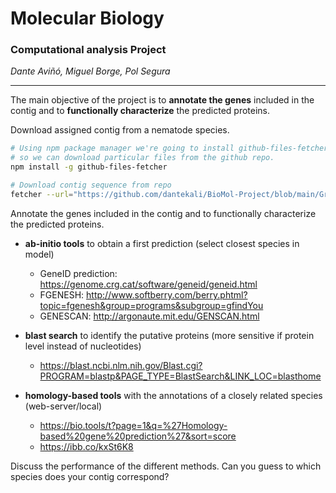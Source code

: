# Molecular Biology

### Computational analysis Project

*Dante Aviñó, Miguel Borge, Pol Segura*

------

The main objective of the project is to **annotate the genes** included in the contig and to **functionally characterize** the predicted proteins.

Download assigned contig from a nematode species.

```bash
# Using npm package manager we're going to install github-files-fetcher
# so we can download particular files from the github repo.
npm install -g github-files-fetcher

# Download contig sequence from repo
fetcher --url="https://github.com/dantekali/BioMol-Project/blob/main/Group11_contig_194888_195063.fa"  --out="~/Desktop/Project"
```

Annotate the genes included in the contig and to functionally characterize the predicted proteins.

- **ab-initio tools** to obtain a first prediction (select closest species in model)
  <!--Ab-initio methods: they use several elements in the genomic sequence (suchas donor and acceptor splice sites, branch site, initiation and termination codons)and codon usage to obtain a model based on a training set.-->
  - GeneID  prediction: https://genome.crg.cat/software/geneid/geneid.html
  - FGENESH: http://www.softberry.com/berry.phtml?topic=fgenesh&group=programs&subgroup=gfindYou
  - GENESCAN: http://argonaute.mit.edu/GENSCAN.html

- **blast search** to identify the putative proteins (more sensitive if protein level instead of nucleotides)
  - https://blast.ncbi.nlm.nih.gov/Blast.cgi?PROGRAM=blastp&PAGE_TYPE=BlastSearch&LINK_LOC=blasthome

- **homology-based tools** with the annotations of  a closely related species (web-server/local)
  - https://bio.tools/t?page=1&q=%27Homology-based%20gene%20prediction%27&sort=score
  - https://ibb.co/kxSt6K8

Discuss the performance of the different methods. Can you guess to which species does
your contig correspond?